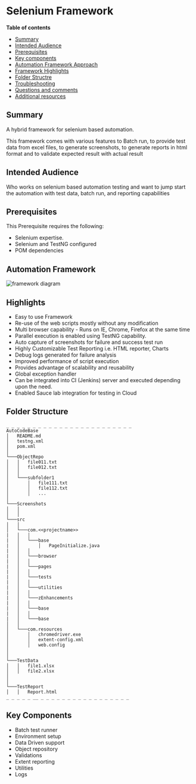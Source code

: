 # Selenium Framework

**Table of contents**

* [Summary](#summary)
* [Intended Audience](#audience)
* [Prerequisites](#prerequisites)
* [Key components](#components)
* [Automation Framework Approach](#approach)
* [Framework Highlights](#highlights)
* [Folder Structre](#structure)
* [Troubleshooting](#troubleshooting)
* [Questions and comments](#questions)
* [Additional resources](#additional-resources)

<a name="summary"></a>
## Summary ##
A hybrid framework for selenium based automation.

This framework comes with various features to Batch run, to provide test data from excel files, to generate screenshots, to generate reports in html format and to validate expected result with actual result

<a name="audience"></a>
## Intended Audience ##
Who works on selenium based automation testing and want to jump start the automation with test data, batch run, and reporting capabilities

<a name="prerequisites"></a>
## Prerequisites ##

This Prerequisite requires the following:

  - Selenium expertise.
  - Selenium and TestNG configured
  - POM dependencies

<a name="approach"></a>
## Automation Framework ##
![framework diagram](https://user-images.githubusercontent.com/41419116/42936143-f9202290-8b68-11e8-9e8f-0e0cf0d1f847.png)

<a name="highlights"></a>
## Highlights ##

  - Easy to use Framework
  - Re-use of the web scripts mostly without any modification
  - Multi browser capability - Runs on IE, Chrome, Firefox at the same time
  - Parallel execution is enabled using TestNG capability.
  - Auto capture of screenshots for failure and success test run
  - Highly Customizable Test Reporting i.e. HTML reporter, Charts
  - Debug logs generated for failure analysis
  - Improved performance of script execution
  - Provides advantage of scalability and reusability
  - Global exception handler
  - Can be integrated into CI (Jenkins) server and executed depending upon the need.
  - Enabled Sauce lab integration for testing in Cloud

<a name="structure"></a>
## Folder Structure ##


```
_ _ _ _ _ _ _ _ _ _ _ _ _ _ _ _ _ _ _ _ _ _ _ _
AutoCodeBase
│   README.md
│   testng.xml
│   pom.xml
│
└───ObjectRepo
│   │   file011.txt
│   │   file012.txt
│   │
│   └───subfolder1
│       │   file111.txt
│       │   file112.txt
│       │   ...
│
└───Screenshots
│   │
│   │
└───src
│   │
│   └───com.<<projectname>>
|   │   │
|   │   └───base
|   │       │   PageInitialize.java
|   │   │
|   │   └───browser
|   │   │
|   │   └───pages
|   │   │
|   │   └───tests
|   │   │
|   │   └───utilities
|   │   │
|   │   └───zEnhancements
|   │   │
|   │   └───base
|   │   │
|   │   └───base
│   │
│   └───com.resources
│       │   chromedriver.exe
│       │   extent-config.xml
│       │   web.config
│
│
└───TestData
│   │   file1.xlsx
│   │   file2.xlsx
│
│
└───TestReport
│   │   Report.html
_ _ _ _ _ __ _ _ _ _ _ _ _ _ _ _ _ _ _ _ _ _ _
```
<a name="components"></a>
## Key Components ##

  - Batch test runner
  - Environment setup
  - Data Driven support
  - Object repository
  - Validations
  - Extent reporting
  - Utilities
  - Logs
